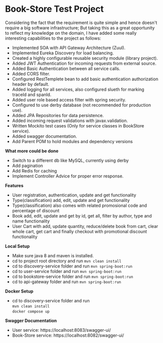<h1>Book-Store Test Project</h1>

Considering the fact that the requirement is quite simple and hence doesn't 
require a big software infrastructure; But taking this as a great opportunity 
to reflect my knowledge on the domain, I have added some really interesting capabilities to the project as follows:
<br/>
<ul>
<li>Implemented SOA with API Gateway Architecture (Zuul).</li>
<li>Implemented Eureka Discovery for load balancing.</li>
<li>Created a highly configurable reusable security module (library project).</li>
<li>Added JWT Authentication for incoming requests from external source.</li>
<li>Added Basic Authentication between all service calls.</li>
<li>Added CORS filter.</li>
<li>Configured RestTemplete bean to add basic authentication authorization header by default.</li>
<li>Added logging for all services, also configured slueth for marking traceId and spanId.</li>
<li>Added user role based access filter with spring security.</li>
<li>Configured to use derby database (not recommended for production use).</li>
<li>Added JPA Repositories for data persistence.</li>
<li>Added incoming request validations with javax.validation.</li>
<li>Written Mockito test cases (Only for service classes in BookStore service).</li>
<li>Added swagger documentation.</li>
<li>Add Parent POM to hold modules and dependency versions</li>
</ul>

**What more could be done**
<ul>
<li>Switch to a different db like MySQL, currently using derby</li>
<li>Add pagination</li>
<li>Add Redis for caching</li>
<li>Implement Controller Advice for proper error response.</li>
</ul>

**Features**
<ul>
<li>User registration, authentication, update and get functionality</li>
<li>Type(classification) add, edit, update and get functionality</li>
<li>Type(classification) also comes with related promosional code and percentage of discount</li>
<li>Book add, edit, update and get by id, get all, filter by author, type and name functionality</li>
<li>User Cart with add, update quantity, reduce/delete book from cart, clear whole cart, get cart and finally checkout with promotional discount functionality</li>
</ul>

**Local Setup**
<ul>
<li>Make sure java 8 and maven is installed.</li>
<li>cd to project root directory and run <code>mvn clean install</code> </li>
<li>cd to discovery-service folder and run <code>mvn spring-boot:run</code></li>
<li>cd to user-service folder and run <code>mvn spring-boot:run</code></li>
<li>cd to bookstore-service folder and run <code>mvn spring-boot:run</code></li>
<li>cd to api-gateway folder and run <code>mvn spring-boot:run</code></li>
</ul>

**Docker Setup**
<ul>
<li>cd to discovery-service folder and run <br/>
<code>mvn clean install</code><br/>
<code>docker compose up</code>
</ul>

**Swagger Documentation**
<ul>
<li>User service: <a target="_blank">https://localhost:8083/swagger-ui/</a></li>
<li>Book-Store service: <a target="_blank">https://localhost:8082/swagger-ui/</a></li>
</ul>